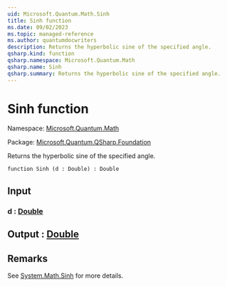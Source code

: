 ```yaml
---
uid: Microsoft.Quantum.Math.Sinh
title: Sinh function
ms.date: 09/02/2023
ms.topic: managed-reference
ms.author: quantumdocwriters
description: Returns the hyperbolic sine of the specified angle.
qsharp.kind: function
qsharp.namespace: Microsoft.Quantum.Math
qsharp.name: Sinh
qsharp.summary: Returns the hyperbolic sine of the specified angle.
---
```


# Sinh function

Namespace: [Microsoft.Quantum.Math](xref:Microsoft.Quantum.Math)

Package: [Microsoft.Quantum.QSharp.Foundation](https://nuget.org/packages/Microsoft.Quantum.QSharp.Foundation)


Returns the hyperbolic sine of the specified angle.

```qsharp
function Sinh (d : Double) : Double
```


## Input

### d : [Double](xref:microsoft.quantum.qsharp.valueliterals#double-literals)





## Output : [Double](xref:microsoft.quantum.qsharp.valueliterals#double-literals)



## Remarks

See [System.Math.Sinh](https://docs.microsoft.com/dotnet/api/system.math.sinh) for more details.
